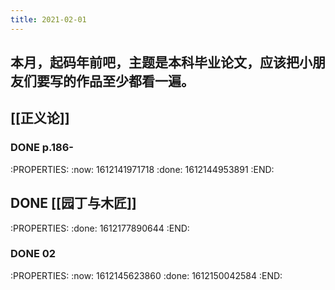 ```yaml
---
title: 2021-02-01
---
```


## 本月，起码年前吧，主题是本科毕业论文，应该把小朋友们要写的作品至少都看一遍。
## [[正义论]]
### DONE p.186-
:PROPERTIES:
:now: 1612141971718
:done: 1612144953891
:END:
## DONE [[园丁与木匠]] 
:PROPERTIES:
:done: 1612177890644
:END:
### DONE 02
:PROPERTIES:
:now: 1612145623860
:done: 1612150042584
:END:
